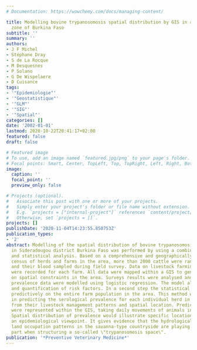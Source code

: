 ```yaml
---
# Documentation: https://wowchemy.com/docs/managing-content/

title: Modelling bovine trypanosomosis spatial distribution by GIS in an agro-pastoral
  zone of Burkina Faso
subtitle: ''
summary: ''
authors:
- J F Michel
- Stéphane Dray
- S de La Rocque
- M Desquesnes
- P Solano
- G De Wispelaere
- D Cuisance
tags:
- '"Epidemiologie"'
- '"Geostatistique"'
- '"GLM"'
- '"SIG"'
- '"Spatial"'
categories: []
date: '2002-01-01'
lastmod: 2020-10-22T20:41:17+02:00
featured: false
draft: false

# Featured image
# To use, add an image named `featured.jpg/png` to your page's folder.
# Focal points: Smart, Center, TopLeft, Top, TopRight, Left, Right, BottomLeft, Bottom, BottomRight.
image:
  caption: ''
  focal_point: ''
  preview_only: false

# Projects (optional).
#   Associate this post with one or more of your projects.
#   Simply enter your project's folder or file name without extension.
#   E.g. `projects = ["internal-project"]` references `content/project/deep-learning/index.md`.
#   Otherwise, set `projects = []`.
projects: []
publishDate: '2020-11-04T14:23:55.850753Z'
publication_types:
- '2'
abstract: Modelling of the spatial distribution of bovine trypanosomosis prevalence
  in Sideradougou district Burkina Faso was performed by using a combination of spatial
  and statistical analysis. Based on a comprehensive and geographically representative
  census of herds and farms in the area, more than 2000 cattle were randomly chosen
  and their blood sampled during field survey. Data on livestock farming practices
  were recorded for each farm. All data were mapped within a GIS to generate new information
  on spatial constraints in the area. Surveys results were analysed and serological
  prevalence data were modelled using logistic regression. The model allowed identification
  and quantification of risk factors. In a second step the statistical model was used
  predictively on the entire farm population in the area. This method was successful
  in predicting the serological prevalence for each individual herd in the sample,
  from their livestock management patterns and spatial location. Predicted prevalences
  were represented within the GIS, taking daily movements of animals into account.
  Spatial distribution of prevalence would illustrate specific locations at risk from
  an epidemiological viewpoint. It gives evidence that the hydrological network and
  land occupation patterns in the savanna-type countryside are playing an important
  part when structuring a so-called \"trypanosomosis space\".
publication: '*Preventive Veterinary Medicine*'
---
```


